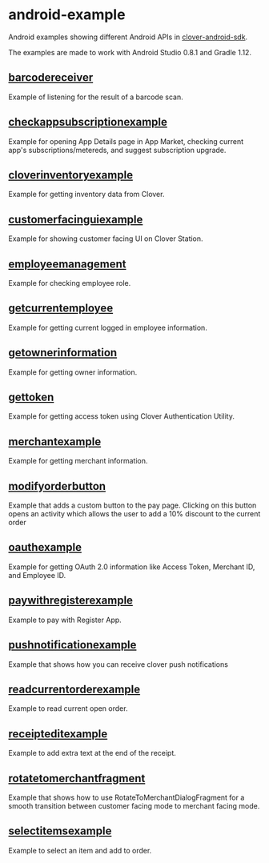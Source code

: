 android-example
===============

Android examples showing different Android APIs in [clover-android-sdk](https://github.com/clover/clover-android-sdk).


The examples are made to work with Android Studio 0.8.1 and Gradle 1.12.


[barcodereceiver](https://github.com/clover/android-example/tree/master/barcodereceiver)
---
Example of listening for the result of a barcode scan.

[checkappsubscriptionexample](https://github.com/clover/android-example/tree/master/checkappsubscriptionexample)
---
Example for opening App Details page in App Market, checking current app's subscriptions/metereds, and suggest subscription upgrade.

[cloverinventoryexample](https://github.com/clover/android-example/tree/master/cloverinventoryexample)
---
Example for getting inventory data from Clover.

[customerfacinguiexample](https://github.com/clover/android-example/tree/master/customerfacinguiexample)
---
Example for showing customer facing UI on Clover Station.

[employeemanagement](https://github.com/clover/android-example/tree/master/employeemanagement)
---
Example for checking employee role.

[getcurrentemployee](https://github.com/clover/android-example/tree/master/getcurrentemployee)
---
Example for getting current logged in employee information.

[getownerinformation](https://github.com/clover/android-example/tree/master/getownerinformation)
---
Example for getting owner information.

[gettoken](https://github.com/clover/android-example/tree/master/gettoken)
---
Example for getting access token using Clover Authentication Utility.

[merchantexample](https://github.com/clover/android-example/tree/master/merchantexample)
---
Example for getting merchant information.

[modifyorderbutton](https://github.com/clover/android-example/tree/master/modifyorderbutton)
---
Example that adds a custom button to the pay page. Clicking on this button opens an activity which allows the user to add a 10% discount to the current order

[oauthexample](https://github.com/clover/android-example/tree/master/oauthexample)
---
Example for getting OAuth 2.0 information like Access Token, Merchant ID, and Employee ID.

[paywithregisterexample](https://github.com/clover/android-example/tree/master/paywithregisterexample)
---
Example to pay with Register App.

[pushnotificationexample](https://github.com/clover/android-examples/tree/master/pushnotificationexample)
---
Example that shows how you can receive clover push notifications

[readcurrentorderexample](https://github.com/clover/android-example/tree/master/readcurrentorderexample)
---
Example to read current open order.

[receipteditexample](https://github.com/clover/android-example/tree/master/receipteditexample)
---
Example to add extra text at the end of the receipt.

[rotatetomerchantfragment](https://github.com/clover/android-example/tree/master/rotatetomerchantfragment)
---
Example that shows how to use RotateToMerchantDialogFragment for a smooth transition between customer facing mode to merchant facing mode.

[selectitemsexample](https://github.com/clover/android-example/tree/master/selectitemsexample)
---
Example to select an item and add to order.
